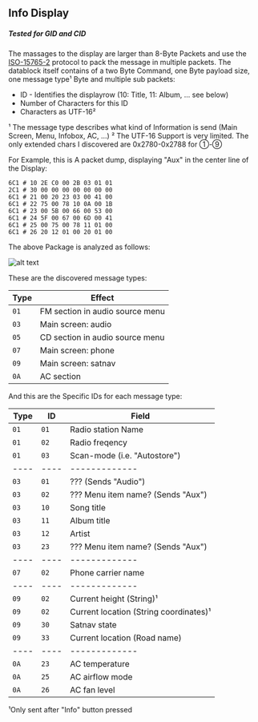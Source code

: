 
## Info Display
##### Tested for GID and CID

The massages to the display are larger than 8-Byte Packets and use the [ISO-15765-2](https://en.wikipedia.org/wiki/ISO_15765-2) protocol to pack the message in multiple packets.
The datablock itself contains of a two Byte Command, one Byte payload size, one message type¹ Byte and multiple sub packets:
- ID - Identifies the displayrow (10: Title, 11: Album, ... see below)
- Number of Characters for this ID
- Characters as UTF-16²

¹ The message type describes what kind of Information is send (Main Screen, Menu, Infobox, AC, ...)
² The UTF-16 Support is very limited. The only extended chars I discovered are 0x2780-0x2788 for &#x2780;-&#x2788;  


For Example, this is A packet dump, displaying "Aux" in the center line of the Display:
```
6C1 # 10 2E C0 00 2B 03 01 01
2C1 # 30 00 00 00 00 00 00 00
6C1 # 21 00 20 23 03 00 41 00
6C1 # 22 75 00 78 10 0A 00 1B
6C1 # 23 00 5B 00 66 00 53 00
6C1 # 24 5F 00 67 00 6D 00 41
6C1 # 25 00 75 00 78 11 01 00
6C1 # 26 20 12 01 00 20 01 00
```

The above Package is analyzed as follows:

![alt text](https://github.com/Trueffelwurm/Car-CAN-Message-DB/raw/master/Opel/Astra/H/MS-CAN/CID-AUX-Message.png "Logo Title Text 1")

These are the discovered message types:

| Type | Effect |
| ---- | ------ |
| `01` | FM section in audio source menu |
| `03` | Main screen: audio |
| `05` | CD section in audio source menu |
| `07` | Main screen: phone |
| `09` | Main screen: satnav |
| `0A` | AC section |

And this are the Specific IDs for each message type:


| Type | ID | Field |
| ---- | -- | ----- |
| `01` | `01` | Radio station Name |
| `01` | `02` | Radio freqency |
| `01` | `03` | Scan-mode (i.e. "Autostore") |
| ---- | ---- | -------------|
| `03` | `01` | ??? (Sends "Audio")|
| `03` | `02` | ??? Menu item name? (Sends "Aux")|
| `03` | `10` | Song title |
| `03` | `11` | Album title |
| `03` | `12` | Artist |
| `03` | `23` | ??? Menu item name? (Sends "Aux") |
| ---- | ---- | -------------|
| `07` | `02` | Phone carrier name |
| ---- | ---- | -------------|
| `09` | `02` | Current height (String)¹ |
| `09` | `02` | Current location (String coordinates)¹ |
| `09` | `30` | Satnav state |
| `09` | `33` | Current location (Road name)|
| ---- | ---- | -------------|
| `0A` | `23` | AC temperature |
| `0A` | `25` | AC airflow mode |
| `0A` | `26` | AC fan level |

¹Only sent after "Info" button pressed

